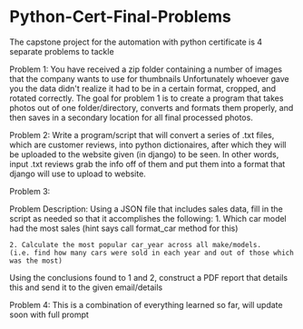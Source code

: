 # Python-Cert-Final-Problems
The capstone project for the automation with python certificate is 4 separate problems to tackle

Problem 1:
You have received a zip folder containing a number of images that the company wants to use for thumbnails
Unfortunately whoever gave you the data didn't realize it had to be in a certain format, cropped, and rotated correctly.
The goal for problem 1 is to create a program that takes photos out of one folder/directory, converts and formats them properly, and then saves
 in a secondary location for all final processed photos.
 
Problem 2:
Write a program/script that will convert a series of .txt files, which are customer reviews, into python dictionaires,
after which they will be uploaded to the website given (in django) to be seen. In other words,
input .txt reviews grab the info off of them and put them into a format that django will use to
upload to website.

Problem 3:

Problem Description:
Using a JSON file that includes sales data, fill in the script as needed so that it accomplishes the following:
    1. Which car model had the most sales
    (hint says call format_car method for this)
    
    2. Calculate the most popular car_year across all make/models.
    (i.e. find how many cars were sold in each year and out of those which was the most)

Using the conclusions found to 1 and 2, construct a PDF report that details this and send it to the given email/details

Problem 4:
This is a combination of everything learned so far, will update soon with full prompt